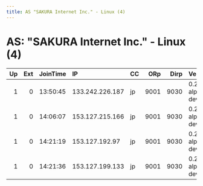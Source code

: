 ```yaml
---
title: AS "SAKURA Internet Inc." - Linux (4)
---
```


# AS: "SAKURA Internet Inc." - Linux (4)

|   Up |   Ext | JoinTime   | IP              | CC   |   ORp |   Dirp | Version           | Contact   | Nickname   |   eFamMembers |
|-----:|------:|:-----------|:----------------|:-----|------:|-------:|:------------------|:----------|:-----------|--------------:|
|    1 |     0 | 13:50:45   | 133.242.226.187 | jp   |  9001 |   9030 | 0.2.6.0-alpha-dev | None      | Unnamed    |             1 |
|    1 |     0 | 14:06:07   | 153.127.215.166 | jp   |  9001 |   9030 | 0.2.6.0-alpha-dev | None      | Unnamed    |             1 |
|    1 |     0 | 14:21:19   | 153.127.192.97  | jp   |  9001 |   9030 | 0.2.6.0-alpha-dev | None      | Unnamed    |             1 |
|    1 |     0 | 14:21:36   | 153.127.199.133 | jp   |  9001 |   9030 | 0.2.6.0-alpha-dev | None      | Unnamed    |             1 |
